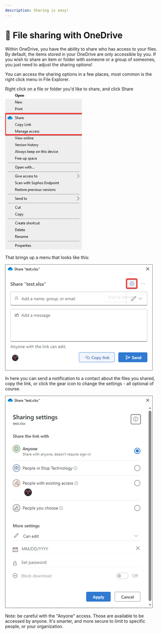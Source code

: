 ```yaml
---
description: Sharing is easy!
---
```


# 🤝 File sharing with OneDrive

Within OneDrive, you have the ability to share who has access to your files. By default, the items stored in your OneDrive are only accessible by you. If you wish to share an item or folder with someone or a group of someones, you just need to adjust the sharing options!

You can access the sharing options in a few places, most common is the right click menu in File Explorer.&#x20;

Right click on a file or folder you'd like to share, and click Share\
![](<../../../../.gitbook/assets/image (2) (1) (1) (1) (1) (1) (1) (1) (1) (1).png>)

That brings up a menu that looks like this:

![](<../../../../.gitbook/assets/image (3) (1) (1) (1) (1) (1) (1) (1) (1) (1).png>)

In here you can send a notification to a contact about the files you shared, copy the link, or click the gear icon to change the settings - all optional of course.

![](<../../../../.gitbook/assets/image (4) (1) (1) (1) (1) (1).png>)

Note: be careful with the "Anyone" access. Those are available to be accessed by anyone. It's smarter, and more  secure to limit to specific people, or your organization.
